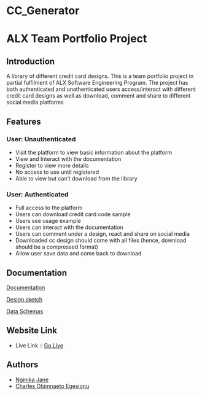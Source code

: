 # CC_Generator 

# ALX Team Portfolio Project

## Introduction

A library of different credit card designs.
This is a team portfolio project in partial fulfilment of ALX Software Engineering Program. The project has both authenticated and unathenticated users access/interact with different credit card designs as well as download, comment and share to different social media platforms

## Features

### User: Unauthenticated

- Visit the platform to view basic information about the platform
- View and Interact with the documentation
- Register to view more details
- No access to use until registered
- Able to view but can’t download from the library

### User: Authenticated

- Full access to the platform
- Users can download credit card code sample
- Users see usage example
- Users can interact with the documentation
- Users can comment under a design, react and share on social media
- Downloaded cc design should come with all files (hence, download should be a compressed format)
- Allow user save data and come back to download

## Documentation

[Documentation](https://linktodocumentation)

[Design sketch](https://linktodocumentation)

[Data Schemas](https://linktodocumentation)

## Website Link
- Live Link :: [Go Live](https://iamnaeto.github.io/cc_gen/)

## Authors

- [Nginika Jane](https://www.github.com/nginikajane)
- [Charles Obimnaeto Egesionu](https://www.github.com/IamNaeto)
